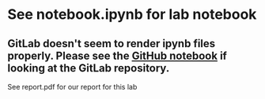 # See notebook.ipynb for lab notebook

## GitLab doesn't seem to render ipynb files properly. Please see the [GitHub notebook](https://github.com/jtroo/phys408-lab1/blob/master/notebook.ipynb) if looking at the GitLab repository.

See report.pdf for our report for this lab
